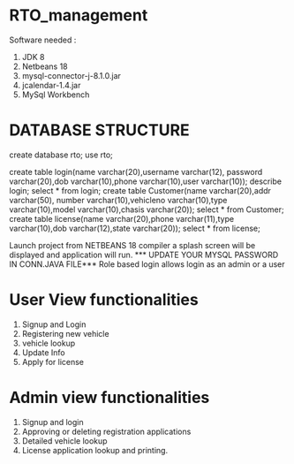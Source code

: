 # RTO_management
Software needed :
1. JDK 8
2. Netbeans 18
3. mysql-connector-j-8.1.0.jar
4. jcalendar-1.4.jar
5. MySql Workbench

# DATABASE STRUCTURE

create database rto;
use rto;

create table login(name varchar(20),username varchar(12),
password varchar(20),dob varchar(10),phone varchar(10),user varchar(10));
describe login;
select * from login;
create table Customer(name varchar(20),addr varchar(50), number varchar(10),vehicleno varchar(10),type varchar(10),model varchar(10),chasis varchar(20));
select * from Customer;
create table license(name varchar(20),phone varchar(11),type varchar(10),dob varchar(12),state varchar(20));
select * from license;

Launch project from NETBEANS 18 compiler a splash screen will be displayed and application will run.
*** UPDATE YOUR MYSQL PASSWORD IN CONN.JAVA FILE***
Role based login allows login as an admin or a user

# User View functionalities
1. Signup and Login
2. Registering new vehicle
3. vehicle lookup
4. Update Info
5. Apply for license

# Admin view functionalities
1. Signup and login
2. Approving or deleting registration applications
3. Detailed vehicle lookup
4. License application lookup and printing.
